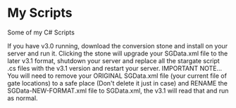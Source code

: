 # My Scripts
 Some of my C# Scripts
 
 If you have v3.0 running, download the conversion stone and install on your server and run it. Clicking the stone will upgrade your SGData.xml file to the later v3.1 format, shutdown your server and replace all the stargate script .cs files with the v3.1 version and restart your server. IMPORTANT NOTE... You will need to remove your ORIGINAL SGData.xml file (your current file of gate locations) to a safe place (Don't delete it just in case) and RENAME the SGData-NEW-FORMAT.xml file to SGData.xml, the v3.1 will read that and run as normal.
